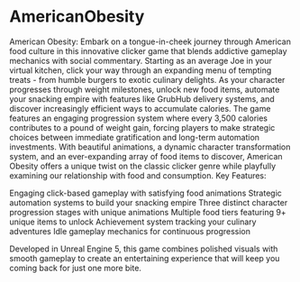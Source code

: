 # AmericanObesity
 
American Obesity: Embark on a tongue-in-cheek journey through American food culture in this innovative clicker game that blends addictive gameplay mechanics with social commentary. Starting as an average Joe in your virtual kitchen, click your way through an expanding menu of tempting treats - from humble burgers to exotic culinary delights. As your character progresses through weight milestones, unlock new food items, automate your snacking empire with features like GrubHub delivery systems, and discover increasingly efficient ways to accumulate calories.
The game features an engaging progression system where every 3,500 calories contributes to a pound of weight gain, forcing players to make strategic choices between immediate gratification and long-term automation investments. With beautiful animations, a dynamic character transformation system, and an ever-expanding array of food items to discover, American Obesity offers a unique twist on the classic clicker genre while playfully examining our relationship with food and consumption.
Key Features:

Engaging click-based gameplay with satisfying food animations
Strategic automation systems to build your snacking empire
Three distinct character progression stages with unique animations
Multiple food tiers featuring 9+ unique items to unlock
Achievement system tracking your culinary adventures
Idle gameplay mechanics for continuous progression

Developed in Unreal Engine 5, this game combines polished visuals with smooth gameplay to create an entertaining experience that will keep you coming back for just one more bite.
